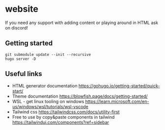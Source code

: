 # website

If you need any support with adding content or playing around in HTML ask on discord!

## Getting started

```
git submodule update --init --recursive
hugo server -D
```

## Useful links

- HTML generator documentation https://gohugo.io/getting-started/quick-start/
- Theme documentation https://blowfish.page/docs/getting-started/
- WSL - get linux tooling on windows https://learn.microsoft.com/en-us/windows/wsl/tutorials/wsl-vscode
- Tailwind css https://tailwindcss.com/docs/utility-first
- Free to use by copy&paste components in tailwind https://tailwindui.com/components?ref=sidebar
